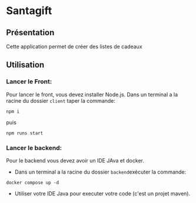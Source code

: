 # Santagift

## Présentation
Cette application permet de créer des listes de cadeaux

## Utilisation
### Lancer le Front:
Pour lancer le front, vous devez installer Node.js.
Dans un terminal a la racine du dossier `client` taper la commande:
```shell script
npm i
```

puis
```shell script
npm runs start
```

### Lancer le backend:
Pour le backend vous devez avoir un IDE JAva et docker.

* Dans un terminal a la racine du dossier `backend`exécuter la commande:
```shell script
docker compose up -d
```

* Utiliser votre IDE Java pour executer votre code (c'est un projet maven).